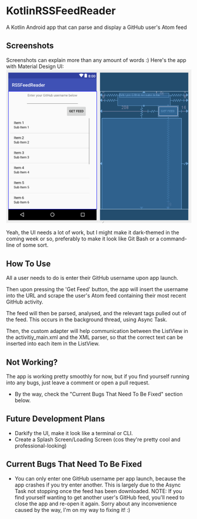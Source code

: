 # KotlinRSSFeedReader
A Kotlin Android app that can parse and display a GitHub user's Atom feed

## Screenshots
Screenshots can explain more than any amount of words :)
Here's the app with Material Design UI:
![The app with Material Design UI](https://github.com/silvia-odwyer/KotlinRSSFeedReader/blob/master/App_With_Material_UI_Screenshot.PNG)

Yeah, the UI needs a lot of work, but I might make it dark-themed in the coming week or so, preferably
to make it look like Git Bash or a command-line of some sort.

## How To Use
All a user needs to do is enter their GitHub username upon app launch. 

Then upon pressing the 'Get Feed' button, the app will insert the username into the URL
and scrape the user's Atom feed containing their most recent GitHub activity. 

The feed will then be parsed, analysed, and the relevant tags pulled out of the feed. 
This occurs in the background thread, using Async Task. 

Then, the custom adapter will help communication between the ListView in the activitiy_main.xml
and the XML parser, so that the correct text can be inserted into each item in the ListView.

## Not Working?
The app is working pretty smoothly for now, but if you find yourself running into any bugs, 
just leave a comment or open a pull request.
- By the way, check the "Current Bugs That Need To Be Fixed" section below.

## Future Development Plans
- Darkify the UI, make it look like a terminal or CLI.
- Create a Splash Screen/Loading Screen (cos they're pretty cool and professional-looking)

## Current Bugs That Need To Be Fixed
- You can only enter one GitHub username per app launch, because the app crashes if you try
enter another. This is largely due to the Async Task not stopping once the feed has been downloaded.
NOTE: If you find yourself wanting to get another user's GitHub feed, you'll need to close the app and 
re-open it again. Sorry about any inconvenience caused by the way, I'm on my way to fixing it! :)
